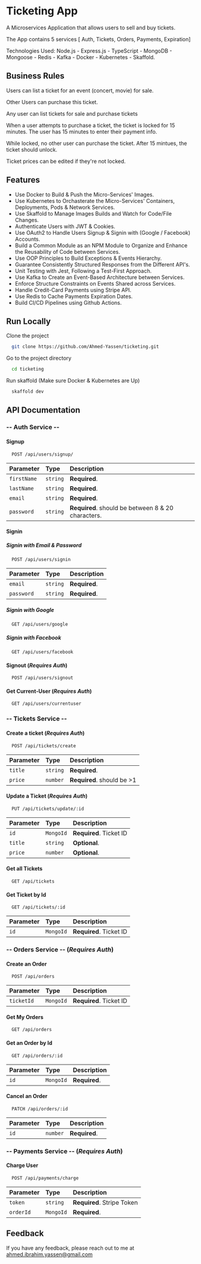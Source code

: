
# Ticketing App

A Microservices Application that allows users to sell and buy tickets.

The App contains 5 services [ Auth, Tickets, Orders, Payments, Expiration]

Technologies Used: Node.js - Express.js - TypeScript - MongoDB - Mongoose - Redis - Kafka - Docker - Kubernetes - Skaffold.

## Business Rules
Users can list a ticket for an event (concert, movie) for sale.

Other Users can purchase this ticket.

Any user can list tickets for sale and purchase tickets

When a user attempts to purchase a ticket, the ticket is locked for 15 minutes. The user has 15 minutes to enter their payment info.

While locked, no other user can purchase the ticket. After 15 mintues, the ticket should unlock.

Ticket prices can be edited if they're not locked.

## Features
- Use Docker to Build & Push the Micro-Services' Images.
- Use Kubernetes to Orchasterate the Micro-Services' Containers, Deployments, Pods & Network Services.
- Use Skaffold to Manage Images Builds and Watch for Code/File Changes.
- Authenticate Users with JWT & Cookies.
- Use OAuth2 to Handle Users Signup & Signin with (Google / Facebook) Accounts.
- Build a Common Module as an NPM Module to Organize and Enhance the Reusability of Code between Services.
- Use OOP Principles to Build Exceptions & Events Hierarchy.
- Guarantee Consistently Structured Responses from the Different API's.
- Unit Testing with Jest, Following a Test-First Approach.
- Use Kafka to Create an Event-Based Architecture between Services.
- Enforce Structure Constraints on Events Shared across Services.
- Handle Credit-Card Payments using Stripe API.
- Use Redis to Cache Payments Expiration Dates.
- Build CI/CD Pipelines using Github Actions.

## Run Locally

Clone the project

```bash
  git clone https://github.com/Ahmed-Yassen/ticketing.git
```

Go to the project directory

```bash
  cd ticketing
```

Run skaffold (Make sure Docker & Kubernetes are Up)

```bash
  skaffold dev
```

## API Documentation

### **-- Auth Service --**

#### Signup

```http
  POST /api/users/signup/
```

| Parameter | Type     | Description                |
| :-------- | :------- | :------------------------- |
| `firstName` | `string` | **Required**.  |
| `lastName` | `string` | **Required**.  |
| `email` | `string` | **Required**.  |
| `password` | `string` | **Required**. should be between 8 & 20 characters. |

#### Signin
  ##### Signin with Email & Password
```http
  POST /api/users/signin
```
| Parameter | Type     | Description                       |
| :-------- | :------- | :-------------------------------- |
| `email` | `string` | **Required**.  |
| `password` | `string` | **Required**. |

##### Signin with Google
```http
  GET /api/users/google
```
##### Signin with Facebook
```http
  GET /api/users/facebook
```

#### Signout (*Requires Auth*)

```http
  POST /api/users/signout
```
#### Get Current-User (*Requires Auth*)

```http
  GET /api/users/currentuser
```
### **-- Tickets Service --**

#### Create a ticket (*Requires Auth*)

```http
  POST /api/tickets/create  
```
| Parameter | Type     | Description                       |
| :-------- | :------- | :-------------------------------- |
| `title` | `string` | **Required**.|
| `price` | `number` | **Required**. should be >1|

#### Update a Ticket (*Requires Auth*)

```http
  PUT /api/tickets/update/:id
```
| Parameter | Type     | Description                       |
| :-------- | :------- | :-------------------------------- |
| `id` | `MongoId` | **Required**.  Ticket ID|
| `title` | `string` | **Optional**.|
| `price` | `number` | **Optional**.|

#### Get all Tickets
```http
  GET /api/tickets
```

#### Get Ticket by Id
```http
  GET /api/tickets/:id
```
| Parameter | Type     | Description                       |
| :-------- | :------- | :-------------------------------- |
| `id` | `MongoId` | **Required**.  Ticket ID|

### **-- Orders Service --** (*Requires Auth*)

#### Create an Order 
```http
  POST /api/orders
```
| Parameter | Type     | Description                       |
| :-------- | :------- | :-------------------------------- |
| `ticketId` | `MongoId` | **Required**.  Ticket ID|

#### Get My Orders 
```http
  GET /api/orders
```

#### Get an Order by Id
```http
  GET /api/orders/:id
```
| Parameter | Type     | Description                       |
| :-------- | :------- | :-------------------------------- |
| `id` | `MongoId` | **Required**.  |


#### Cancel an Order
```http
  PATCH /api/orders/:id
```
| Parameter | Type     | Description                       |
| :-------- | :------- | :-------------------------------- |
| `id` | `number` | **Required**.  |

### **-- Payments Service --** (*Requires Auth*)

#### Charge User
```http
  POST /api/payments/charge
```
| Parameter | Type     | Description                       |
| :-------- | :------- | :-------------------------------- |
| `token` | `string` | **Required**. Stripe Token  |
| `orderId` | `MongoId` | **Required**.  |


## Feedback

If you have any feedback, please reach out to me at ahmed.ibrahim.yassen@gmail.com
